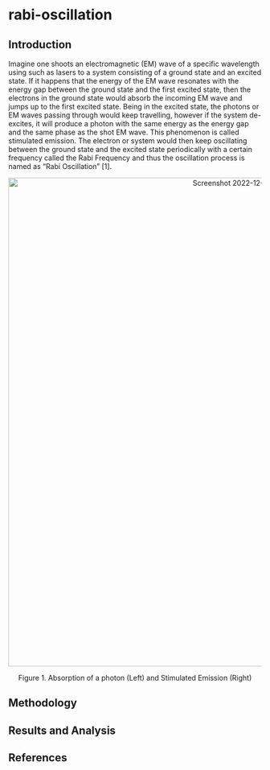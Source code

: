 # rabi-oscillation

## Introduction
Imagine one shoots an electromagnetic (EM) wave of a specific wavelength using such as lasers to a system consisting of a ground state and an excited state. If it happens that the energy of the EM wave resonates with the energy gap between the ground state and the first excited state, then the electrons in the ground state would absorb the incoming EM wave and jumps up to the first excited state. Being in the excited state, the photons or EM waves passing through would keep travelling, however if the system de-excites, it will produce a photon with the same energy as the energy gap and the same phase as the shot EM wave. This phenomenon is called stimulated emission. The electron or system would then keep oscillating between the ground state and the excited state periodically with a certain frequency called the Rabi Frequency and thus the oscillation process is named as “Rabi Oscillation” [1].

<p align="center">

<img width="972" alt="Screenshot 2022-12-27 at 6 56 46 PM" src="https://user-images.githubusercontent.com/103773281/209663275-963e68ec-0c66-4cab-b63d-aca8715e6956.png">
  <p align="center">
  Figure 1. Absorption of a photon (Left) and Stimulated Emission (Right)
  </p>
</p>

## Methodology

## Results and Analysis

## References
